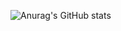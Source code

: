 



![Anurag's GitHub stats](https://github-readme-stats.vercel.app/api?username=dang-woo&show_icons=true)



